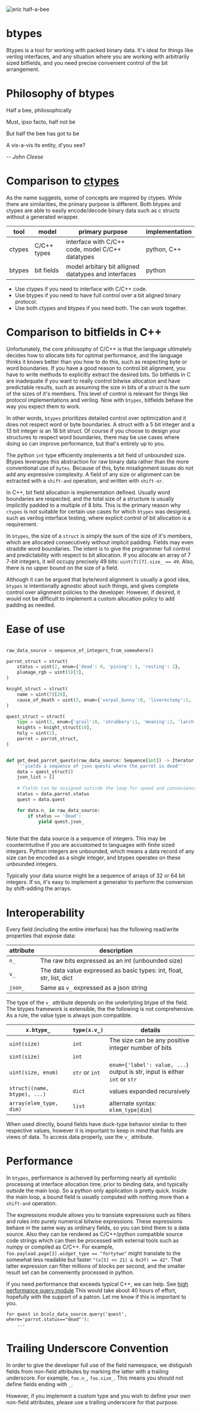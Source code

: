 
![eric half-a-bee](images/b.png)
# btypes

Btypes is a tool for working with packed binary data. It's ideal for things like verilog interfaces, and any situation where you are working with arbitrarily sized bitfields, and you need precise convenient control of the bit arrangement.

# Philosophy of btypes

Half a bee, philosophically

Must, ipso facto, half not be

But half the bee has got to be

A vis-a-vis its entity, d'you see?

-- *John Cleese*

# Comparison to [ctypes](https://docs.python.org/3/library/ctypes.html)

As the name suggests, some of concepts are inspired by ctypes. While there are similarities, the primary purpose is different. Both btypes and ctypes are able to easily encode/decode binary data such as c structs without a generated wrapper.

| **tool** | **model** | **primary purpose** | **implementation** |
|----|--------|---|----|
| ctypes | C/C++ types | interface with C/C++ code, model C/C++ datatypes | python, C++ |
| btypes | bit fields | model arbitary bit alligned datatypes and interfaces | python |

* Use ctypes if you need to interface with C/C++ code.
* Use btypes if you need to have full control over a bit aligned binary protocol.
* Use both ctypes and btypes if you need both. The can work together.

# Comparison to bitfields in C++

Unfortunately, the core philosophy of C/C++ is that the language ultimately decides how to allocate bits for optimal performance, and the language thinks it knows better than you how to do this, such as respecting byte or word boundaries. If you have a good reason to control bit alignment, you have to write methods to explicitly extract the desired bits. So bitfields in C are inadequate if you want to really control bitwise allocation and have predictable results, such as assuming the size in bits of a struct is the sum of the sizes of it's members. This level of control is relevant for things like protocol implementations and verilog. Now with `btypes`, bitfields behave the way you expect them to work.

In other words, `btypes` prioritizes detailed control over optimization and it does not respect word or byte boundaries. A struct with a 5 bit integer and a 13 bit integer is an 18 bit struct. Of course if you choose to design your structures to respect word boundaries, there may be use cases where doing so can improve performance, but that's entirely up to you.

The python `int` type efficiently implements a bit field of unbounded size. Btypes leverages this abstraction for raw binary data rather than the more conventional use of `bytes`. Because of this, byte misalignment issues do not add any expressive complexity. A field of any size or alignment can be extracted with a `shift-and` operation, and written with `shift-or`.

In C++, bit field allocation is implementation defined. Usually word boundaries are respected, and the total size of a structure is usually implicitly padded to a multiple of 8 bits. This is the primary reason why `ctypes` is not suitable for certain use cases for which `btypes` was designed, such as verilog interface testing, where explicit control of bit allocation is a requirement.

In `btypes`, the size of a `struct` is simply the sum of the size of it's members, which are allocated consecutively without implicit padding. Fields may even straddle word boundaries. The intent is to give the programmer full control and predictability with respect to bit allocation. If you allocate an array of 7 7-bit integers, it will occupy precisely 49 bits: `uint(7)[7].size_ == 49`. Also, there is no upper bound on the size of a field.

Although it can be argued that byte/word alignment is usually a good idea, `btypes` is intentionally agnostic about such things, and gives complete control over alignment policies to the developer. However, if desired, it would not be difficult to implement a custom allocation policy to add padding as needed.


# Ease of use

``` python

raw_data_source = sequence_of_integers_from_somewhere()

parrot_struct = struct(
    status = uint(2, enum={'dead': 0, 'pining': 1, 'resting': 2},
    plumage_rgb = uint(5)[3],
) 

knight_struct = struct(
    name = uint(7)[20],
    cause_of_death = uint(3, enum={'vorpal_bunny':0, 'liverectomy':1, 'ni':2, 'question':3, 'gourd':4},
)

quest_struct = struct(
    type = uint(3, enum={'grail':0, 'shrubbery':1, 'meaning':2, 'larch':3, 'gourd':4},
    knights = knight_struct[10],
    holy = uint(1),
    parrot = parrot_struct,
)


def get_dead_parrot_quests(raw_data_source: Sequence[int]) -> Iterator[str]:
    '''yields a sequence of json quests where the parrot is dead'''
    data = quest_struct()
    json_list = []
    
    # fields can be assigned outside the loop for speed and convenience
    status = data.parrot.status
    quest = data.quest

    for data.n_ in raw_data_source:
        if status == 'dead':
            yield quest.json_
            
```

Note that the data source is a sequence of integers.
This may be counterintuitive if you are accustomed to languages with finite sized integers.
Python integers are unbounded, which means a data record of any size can be encoded as a single integer, and btypes operates on these unbounded integers.

Typically your data source might be a sequence of arrays of 32 or 64 bit integers.
If so, it's easy to implement a generator to perform the conversion by shift-adding the arrays.

# Interoperability

Every field (including the entire interface) has the following read/write properties that expose data:

| attribute | description |
|--|--|
| `n_` | The raw bits expressed as an int (unbounded size) |
| `v_` | The data value expressed as basic types: int, float, str, list, dict |
| `json_` | Same as `v_` expressed as a json string |

The type of the `v_` attribute depends on the underlyting btype of the field.
The btypes framework is extensible, the the following is not comprehensive.
As a rule, the value type is always json compatible.

| `x.btype_` | `type(x.v_)` | details |
|--|--|--|
| `uint(size)` | `int` | The size can be any positive integer number of bits |
| `sint(size)` | `int` | |
| `uint(size, enum)` | `str` or `int` | `enum={'label': value, ...}` output is str, input is either `int` or `str` 
| `struct((name, btype), ...)` | `dict` | values expanded recursively |
| `array(elem_type, dim)` | `list` | alternate syntax: `elem_type[dim]` |

When used directly, bound fields have duck-type behavior similar to their respective values, however it is important to keep in mind that fields are views of data. To access data properly, use the `v_` attribute.

# Performance

In `btypes`, performance is acheived by performing nearly all symbolic processing at interface allocation time, prior to binding data, and typically outside the main loop. So a python only application is pretty quick. Inside the main loop, a bound field is usually computed with nothing more than a `shift-and` operation.

The expressions module allows you to translate expressions such as filters and rules into purely numerical bitwise expressions. These expressions behave in the same way as ordinary fields, so you can bind them to a data source. Also they can be rendered as C/C++/python compatible source code strings which can then be processed with external tools such as numpy or compiled as C/C++. For example, `foo.payload.page[2].widget_type == "fortytwo"` might translate to the somewhat less readable but faster `"(x[5] << 21) & 0x3f) == 42"`. That latter expression can filter millions of blocks per second, and the smaller result set can be conveniently processed in python. 

If you need performance that exceeds typical C++, we can help. See [high performance query module](https://github.com/kenseehart/btypes/issues/2) This would take about 40 hours of effort, hopefully with the support of a patron. Let me know if this is important to you. 

```
for quest in bcolz_data_source.query('quest', where='parrot.status=="dead"'):
    ...
```


# Trailing Underscore Convention

In order to give the developer full use of the field namespace, we distiguish fields from non-field attributes by marking the latter with a trailing underscore. For example, `foo.n_`, `foo.size_`. This means you should not define fields ending with `_`.

However, if you implement a custom type and you wish to define your own non-field attributes, please use a trailing underscore for that purpose.

